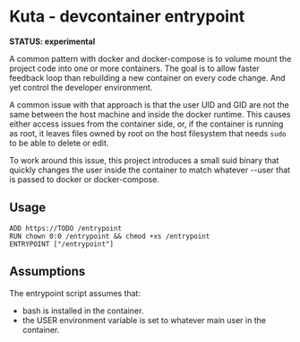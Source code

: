 # Kuta - devcontainer entrypoint

**STATUS: experimental**

A common pattern with docker and docker-compose is to volume mount the project
code into one or more containers. The goal is to allow faster feedback loop
than rebuilding a new container on every code change. And yet control the
developer environment.

A common issue with that approach is that the user UID and GID are not the
same between the host machine and inside the docker runtime. This causes
either access issues from the container side, or, if the container is running
as root, it leaves files owned by root on the host filesystem that needs `sudo`
to be able to delete or edit.

To work around this issue, this project introduces a small suid binary that
quickly changes the user inside the container to match whatever --user that is
passed to docker or docker-compose.

## Usage

```
ADD https://TODO /entrypoint
RUN chown 0:0 /entrypoint && chmod +xs /entrypoint
ENTRYPOINT ["/entrypoint"]
```

## Assumptions

The entrypoint script assumes that:
* bash is installed in the container.
* the USER environment variable is set to whatever main user in the container.

